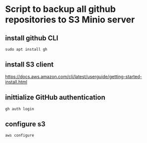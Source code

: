 # Script to backup all github repositories to S3 Minio server

## install github CLI

```
sudo apt install gh

```

## install S3 client
https://docs.aws.amazon.com/cli/latest/userguide/getting-started-install.html

## inittialize GitHub authentication

```
gh auth login
```

## configure s3

```
aws configure
```
